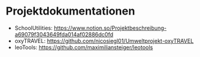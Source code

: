 # Projektdokumentationen

- SchoolUtilities: https://www.notion.so/Projektbeschreibung-a69079f3043649fda014af02886dc0fd
- oxyTRAVEL: https://github.com/nicosiegl01/Umweltprojekt-oxyTRAVEL
-  leoTools: https://github.com/maximiliansteiger/leotools
